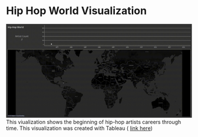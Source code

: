 # Hip Hop World Visualization
![Alt text](hiphopworld.gif "Optional title")
This viualization shows the beginning of hip-hop artists careers through time. This visualization was created with Tableau (
<a href="https://public.tableau.com/app/profile/clint.h1907/viz/Hip-HopWorld/Dashboard1" target = "_blank">link here</a>)
